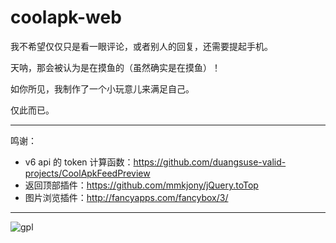 # coolapk-web

我不希望仅仅只是看一眼评论，或者别人的回复，还需要提起手机。

天呐，那会被认为是在摸鱼的（虽然确实是在摸鱼）！

如你所见，我制作了一个小玩意儿来满足自己。

仅此而已。

---

鸣谢：

- v6 api 的 token 计算函数：https://github.com/duangsuse-valid-projects/CoolApkFeedPreview
- 返回顶部插件：https://github.com/mmkjony/jQuery.toTop
- 图片浏览插件：http://fancyapps.com/fancybox/3/

---

![gpl](https://www.gnu.org/graphics/gplv3-127x51.png)
